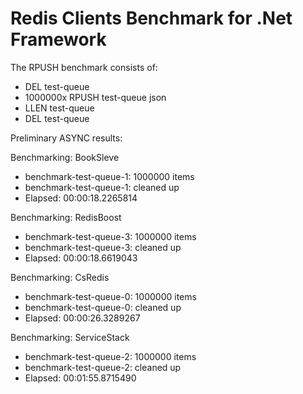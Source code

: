 Redis Clients Benchmark for .Net Framework
==========================================

The RPUSH benchmark consists of:
- DEL test-queue
- 1000000x RPUSH test-queue json
- LLEN test-queue
- DEL test-queue

Preliminary ASYNC results:

Benchmarking: BookSleve
- benchmark-test-queue-1: 1000000 items
- benchmark-test-queue-1: cleaned up
- Elapsed: 00:00:18.2265814

Benchmarking: RedisBoost
- benchmark-test-queue-3: 1000000 items
- benchmark-test-queue-3: cleaned up
- Elapsed: 00:00:18.6619043

Benchmarking: CsRedis
- benchmark-test-queue-0: 1000000 items
- benchmark-test-queue-0: cleaned up
- Elapsed: 00:00:26.3289267

Benchmarking: ServiceStack
- benchmark-test-queue-2: 1000000 items
- benchmark-test-queue-2: cleaned up
- Elapsed: 00:01:55.8715490
